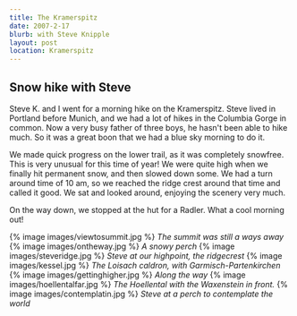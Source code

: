 ```yaml
---
title: The Kramerspitz
date: 2007-2-17
blurb: with Steve Knipple
layout: post
location: Kramerspitz
---
```


<h2>Snow hike with Steve</h2>


Steve K. and I went for a morning hike on the Kramerspitz. Steve lived in
Portland before Munich, and we had a lot of hikes in the Columbia Gorge in
common. Now a very busy father of three boys, he hasn't been able to hike
much. So it was a great boon that we had a blue sky morning to do it.


We made quick progress on the lower trail, as it was completely snowfree. This
is very unusual for this time of year! We were quite high when we finally hit
permanent snow, and then slowed down some. We had a turn around time of 10 am,
so we reached the ridge crest around that time and called it good. We sat and
looked around, enjoying the scenery very much.


On the way down, we stopped at the hut for a Radler. What a cool morning out!



{% image images/viewtosummit.jpg %}
<i>The summit was still a ways away</i>
{% image images/ontheway.jpg %}
<i>A snowy perch</i>
{% image images/steveridge.jpg %}
<i>Steve at our highpoint, the ridgecrest</i>
{% image images/kessel.jpg %}
<i>The Loisach caldron, with Garmisch-Partenkirchen</i>
{% image images/gettinghigher.jpg %}
<i>Along the way</i>
{% image images/hoellentalfar.jpg %}
<i>The Hoellental with the Waxenstein in front.</i>
{% image images/contemplatin.jpg %}
<i>Steve at a perch to contemplate the world</i>
